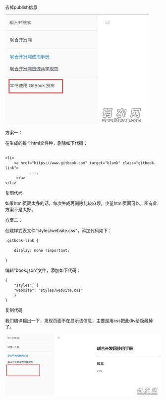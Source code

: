 去掉publish信息

  ![img](102827iv9o5p9j0nuoi04t.jpg)    

方案一：

 在生成的每个html文件种，删除如下代码：
```

<li>
    <a href="https://www.gitbook.com" target="blank" class="gitbook-link">
           ....
     </a>
</li>
```
复制代码

如果html页面太多的话，每次生成再删除比较麻烦，少量html页面可以，所有此方案不是太好。

 方案二：

 创建样式表文件“styles/website.css”，添加代码如下：

```
.gitbook-link {
    
    display: none !important;
    
}
```


 编辑“book.json”文件，添加如下代码：

```
{
    "styles": {
    "website": "styles/website.css"
    }
}
```
复制代码

我们编译输出一下，发现页面不在显示该信息，主要是用css把此div给隐藏掉了。

  ![img](103711w6vgf3vvfpvf89dy.jpg)